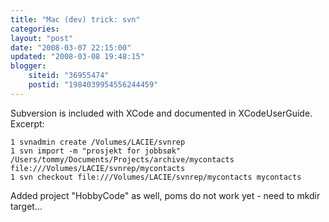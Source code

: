 ```yaml
---
title: "Mac (dev) trick: svn"
categories: 
layout: "post"
date: "2008-03-07 22:15:00"
updated: "2008-03-08 19:48:15"
blogger:
    siteid: "36955474"
    postid: "1984039954556244459"
---
```


Subversion is included with XCode and documented in XCodeUserGuide. Excerpt:

	1 svnadmin create /Volumes/LACIE/svnrep
	1 svn import -m "prosjekt for jobbsøk" /Users/tommy/Documents/Projects/archive/mycontacts file:///Volumes/LACIE/svnrep/mycontacts
	1 svn checkout file:///Volumes/LACIE/svnrep/mycontacts mycontacts

Added project "HobbyCode" as well, poms do not work yet - need to mkdir target...
